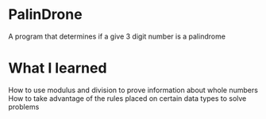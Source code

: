 # PalinDrone
A program that determines if a give 3 digit number is a palindrome
# What I learned
How to use modulus and division to prove information about whole numbers <br >
How to take advantage of the rules placed on certain data types to solve problems <br > 
